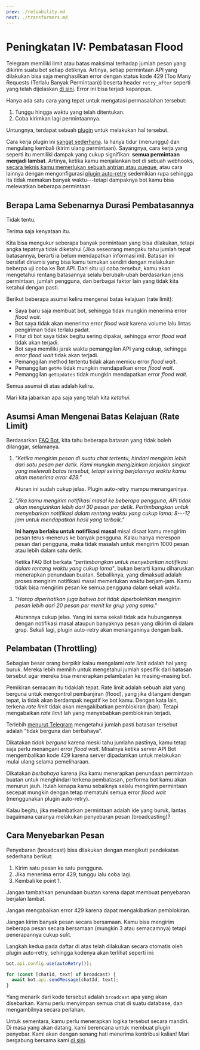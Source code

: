 ```yaml
---
prev: ./reliability.md
next: ./transformers.md
---
```


# Peningkatan IV: Pembatasan Flood

Telegram memiliki limit atau batas maksimal terhadap jumlah pesan yang dikirim suatu bot setiap detiknya.
Artinya, setiap permintaan API yang dilakukan bisa saja menghasilkan error dengan status kode 429 (Too Many Requests (Terlalu Banyak Permintaan)) beserta header `retry_after` seperti yang telah dijelaskan [di sini](https://core.telegram.org/bots/api#responseparameters).
Error ini bisa terjadi kapanpun.

Hanya ada satu cara yang tepat untuk mengatasi permasalahan tersebut:

1. Tunggu hingga waktu yang telah ditentukan.
2. Coba kirimkan lagi permintaannya.

Untungnya, terdapat sebuah [plugin](../plugins/auto-retry.md) untuk melakukan hal tersebut.

Cara kerja plugin ini [sangat sederhana](https://github.com/grammyjs/auto-retry/blob/main/src/index.ts).
Ia hanya tidur (menunggu) dan mengulang kembali (kirim ulang permintaan).
Sayangnya, cara kerja yang seperti itu memiliki dampak yang cukup signifikan: **semua permintaan menjadi lambat**.
Artinya, ketika kamu menjalankan bot di sebuah webhooks, [secara teknis kamu memerlukan sebuah antrian atau queque](../guide/deployment-types.md#mengakhiri-request-webhook-tepat-waktu), atau cara lainnya dengan mengonfigurasi [plugin auto-retry](../plugins/auto-retry.md) sedemikian rupa sehingga ita tidak memakan banyak waktu---tetapi dampaknya bot kamu bisa melewatkan beberapa permintaan.

## Berapa Lama Sebenarnya Durasi Pembatasannya

Tidak tentu.

Terima saja kenyataan itu.

Kita bisa mengukur seberapa banyak permintaan yang bisa dilakukan, tetapi angka tepatnya tidak diketahui (Jika seseorang mengaku tahu jumlah tepat batasannya, berarti ia belum mendapatkan informasi ini).
Batasan ini bersifat dinamis yang bisa kamu temukan sendiri dengan melakukan beberpa uji coba ke Bot API.
Dari situ uji coba tersebut, kamu akan mengetahui rentang batasannya selalu berubah-ubah berdasarkan jenis permintaan, jumlah pengguna, dan berbagai faktor lain yang tidak kita ketahui dengan pasti.

Berikut beberapa asumsi keliru mengenai batas kelajuan (rate limit):

- Saya baru saja membuat bot, sehingga tidak mungkin menerima error _flood wait_.
- Bot saya tidak akan menerima error _flood wait_ karena volume lalu lintas pengiriman tidak terlalu padat.
- Fitur di bot saya tidak begitu sering dipakai, sehingga error _flood wait_ tidak akan terjadi.
- Bot saya memiliki jarak waktu pemanggilan API yang cukup, sehingga error _flood wait_ tidak akan terjadi.
- Pemanggilan method tertentu tidak akan memicu error _flood wait_.
- Pemanggilan `getMe` tidak mungkin mendapatkan error _flood wait_.
- Pemanggilan `getUpdates` tidak mungkin mendapatkan error _flood wait_.

Semua asumsi di atas adalah keliru.

Mari kita jabarkan apa saja yang telah kita _ketahui_.

## Asumsi Aman Mengenai Batas Kelajuan (Rate Limit)

Berdasarkan [FAQ Bot](https://core.telegram.org/bots/faq#my-bot-is-hitting-limits-how-do-i-avoid-this), kita tahu beberapa batasan yang tidak boleh dilanggar, selamanya.

1. _"Ketika mengirim pesan di suatu chat tertentu, hindari mengirim lebih dari satu pesan per detik. Kami mungkin mengizinkan lonjakan singkat yang melewati batas tersebut, tetapi seiring berjalannya waktu kamu akan menerima error 429."_

   Aturan ini sudah cukup jelas. Plugin auto-retry mampu menanganinya.

2. _"Jika kamu mengirim notifikasi masal ke beberapa pengguna, API tidak akan mengizinkan lebih dari 30 pesan per detik. Pertimbangkan untuk menyebarkan notifikasi dalam rentang waktu yang cukup lama: 8---12 jam untuk mendapatkan hasil yang terbaik."_

   **Ini hanya berlaku untuk notifikasi masal** misal disaat kamu mengirim pesan terus-menerus ke banyak pengguna.
   Kalau hanya merespon pesan dari pengguna, maka tidak masalah untuk mengirim 1000 pesan atau lebih dalam satu detik.

   Ketika FAQ Bot berkata _"pertimbangkan untuk menyebarkan notifikasi dalam rentang waktu yang cukup lama"_, bukan berarti kamu diharuskan menerapkan penundaan buatan.
   Sebaliknya, yang dimaksud adalah proses mengirim notifikasi masal memerlukan waktu berjam-jam.
   Kamu tidak bisa mengirim pesan ke semua pengguna dalam sekali waktu.

3. _"Harap diperhatikan juga bahwa bot tidak diperbolehkan mengirim pesan lebih dari 20 pesan per menit ke grup yang sama."_

   Aturannya cukup jelas.
   Yang ini sama sekali tidak ada hubungannya dengan notifikasi masal ataupun banyaknya pesan yang dikirim di dalam grup.
   Sekali lagi, plugin auto-retry akan menanganinya dengan baik.

## Pelambatan (Throttling)

Sebagian besar orang berpikir kalau mengalami _rate limit_ adalah hal yang buruk.
Mereka lebih memilih untuk mengetahui jumlah spesifik dari batasan tersebut agar mereka bisa menerapkan pelambatan ke masing-masing bot.

Pemikiran semacam itu tidaklah tepat.
Rate limit adalah sebuah alat yang berguna untuk mengontrol pembanjiran (flood), yang jika ditangani dengan tepat, ia tidak akan berdampak negatif ke bot kamu.
Dengan kata lain, terkena _rate limit_ tidak akan mengakibatkan pemblokiran (ban).
Tetapi mengabaikan _rate limit_ lah yang menyebabkan pemblokiran terjadi.

Terlebih [menurut Telegram](https://t.me/tdlibchat/47285) mengetahui jumlah pasti batasan tersebut adalah "tidak berguna dan berbahaya".

Dikatakan _tidak berguna_ karena meski tahu jumlahn pastinya, kamu tetap saja perlu menangani error _flood wait_.
Misalnya ketika server API Bot mengembalikan kode 429 karena server dipadamkan untuk melakukan mulai ulang selama pemeliharaan.

Dikatakan _berbahaya_ karena jika kamu menerapkan penundaan permintaan buatan untuk menghindari terkena pembatasan, performa bot kamu akan menurun jauh.
Itulah kenapa kamu sebaiknya selalu mengirim permintaan secepat mungkin dengan tetap mematuhi semua error _flood wait_ (menggunakan plugin auto-retry).

Kalau begitu, jika melambatkan permintaan adalah ide yang buruk, lantas bagaimana caranya melakukan
penyebaran pesan (broadcasting)?

## Cara Menyebarkan Pesan

Penyebaran (broadcast) bisa dilakukan dengan mengikuti pendekatan sederhana berikut:

1. Kirim satu pesan ke satu pengguna.
2. Jika menerima error 429, tunggu lalu coba lagi.
3. Kembali ke point 1.

Jangan tambahkan penundaan buatan karena dapat membuat penyebaran berjalan lambat.

Jangan mengabaikan error 429 karena dapat mengakibatkan pemblokiran.

Jangan kirim banyak pesan secara bersamaan.
Kamu bisa mengirim beberapa pesan secara bersamaan (mungkin 3 atau semacamnya) tetapi penerapannya cukup sulit.

Langkah kedua pada daftar di atas telah dilakukan secara otomatis oleh plugin auto-retry, sehingga kodenya akan terlihat seperti ini:

```ts
bot.api.config.use(autoRetry());

for (const [chatId, text] of broadcast) {
  await bot.api.sendMessage(chatId, text);
}
```

Yang menarik dari kode tersebut adalah `broadcast` apa yang akan disebarkan.
Kamu perlu menyimpan semua chat di suatu database, dan mengambilnya secara perlahan.

Untuk sementara, kamu perlu menerapkan logika tersebut secara mandiri.
Di masa yang akan datang, kami berencana untuk membuat plugin penyebar.
Kami akan dengan senang hati menerima kontribusi kalian!
Mari bergabung bersama kami [di sini](https://t.me/grammyjs).
